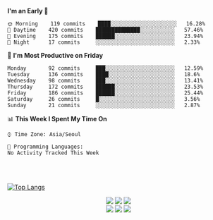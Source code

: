   <!--START_SECTION:waka-->
**I'm an Early 🐤** 

```text
🌞 Morning    119 commits    ████░░░░░░░░░░░░░░░░░░░░░   16.28% 
🌆 Daytime    420 commits    ██████████████░░░░░░░░░░░   57.46% 
🌃 Evening    175 commits    ██████░░░░░░░░░░░░░░░░░░░   23.94% 
🌙 Night      17 commits     ░░░░░░░░░░░░░░░░░░░░░░░░░   2.33%

```
📅 **I'm Most Productive on Friday** 

```text
Monday       92 commits     ███░░░░░░░░░░░░░░░░░░░░░░   12.59% 
Tuesday      136 commits    ████░░░░░░░░░░░░░░░░░░░░░   18.6% 
Wednesday    98 commits     ███░░░░░░░░░░░░░░░░░░░░░░   13.41% 
Thursday     172 commits    ██████░░░░░░░░░░░░░░░░░░░   23.53% 
Friday       186 commits    ██████░░░░░░░░░░░░░░░░░░░   25.44% 
Saturday     26 commits     █░░░░░░░░░░░░░░░░░░░░░░░░   3.56% 
Sunday       21 commits     ░░░░░░░░░░░░░░░░░░░░░░░░░   2.87%

```


📊 **This Week I Spent My Time On** 

```text
⌚︎ Time Zone: Asia/Seoul

💬 Programming Languages: 
No Activity Tracked This Week

```


<!--END_SECTION:waka-->

<!-- ### Hi there 👋 -->

<!-- github images (gif) -->
<!-- ![https://github.githubassets.com/images/mona-loading-default.gif](https://github.githubassets.com/images/mona-loading-default.gif) -->

<!-- <div align="center" > -->

<!-- github stars -->
<!-- ![Anurag's GitHub stats](https://github-readme-stats.vercel.app/api?username=sinde530&theme=radical&show_icons=true)  -->

<!-- github language -->

<br>
<br>

[![Top Langs](https://github-readme-stats.vercel.app/api/top-langs/?username=sinde530&layout=compact)](https://github.com/anuraghazra/github-readme-stats)


<!-- </div> -->

<!--
**sinde530/sinde530** is a ✨ _special_ ✨ repository because its `README.md` (this file) appears on your GitHub profile.

Here are some ideas to get you started:

- 🔭 I’m currently working on ...
- 🌱 I’m currently learning ...
- 👯 I’m looking to collaborate on ...
- 🤔 I’m looking for help with ...
- 💬 Ask me about ...
- 📫 How to reach me: ...
- 😄 Pronouns: ...
- ⚡ Fun fact: ...
-->

<div align="center">
    <img src="https://img.shields.io/badge/JavaScript-F7DF1E?style=for-the-badge&logo=javascript&logoColor=white">
    <img src="https://img.shields.io/badge/React-61DAFB?style=for-the-badge&logo=React&logoColor=black">
    <img src="https://img.shields.io/badge/Redux-764ABC?style=for-the-badge&logo=Redux&logoColor=white">
    <br/>
    <img src="https://img.shields.io/badge/Typescript-3178C6?style=for-the-badge&logo=Typescript&logoColor=white">
    <img src="https://img.shields.io/badge/Babel-F9DC3E?style=for-the-badge&logo=Babel&logoColor=white">
    <img src="https://img.shields.io/badge/Webpack-8DD6F9?style=for-the-badge&logo=Webpack&logoColor=white">
</div>
